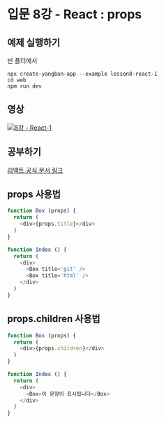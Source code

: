 # 입문 8강 - React : props

## 예제 실행하기
빈 폴더에서
```
npx create-yangban-app --example lesson8-react-1
cd web
npm run dev
```

## 영상
[![8강 - React-1](http://img.youtube.com/vi/P44rGWbP4pA/0.jpg)](http://www.youtube.com/watch?v=P44rGWbP4pA "8강 React-1")

## 공부하기
[리액트 공식 문서 링크](https://ko.reactjs.org/)

## props 사용법
```javascript
function Box (props) {
  return (
    <div>{props.title}</div>
  )
}

function Index () {
  return (
    <div>
      <Box title='git' />
      <Box title='html' />
    </div>
  )
}
```

## props.children 사용법
```javascript
function Box (props) {
  return (
    <div>{props.children}</div>
  )
}

function Index () {
  return (
    <div>
      <Box>이 문장이 표시됩니다</Box>
    </div>
  )
}
```
